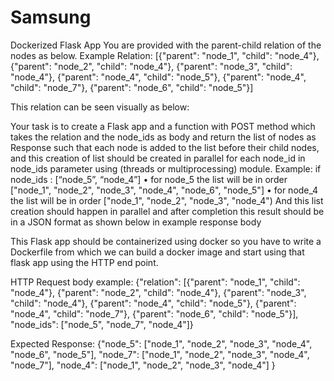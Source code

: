 # Samsung
Dockerized Flask App
You are provided with the parent-child relation of the nodes as below.
Example Relation: [{"parent": "node_1", "child": "node_4"},
   	     {"parent": "node_2", "child": "node_4"},
    	   	     {"parent": "node_3", "child": "node_4"},
   	     {"parent": "node_4", "child": "node_5"},
     {"parent": "node_4", "child": "node_7"},
    	   	     {"parent": "node_6", "child": "node_5"}]

This relation can be seen visually as below:








Your task is to create a Flask app and a function with POST method which takes the relation and the node_ids as body and return the list of nodes as Response such that each node is added to the list before their child nodes, and this creation of list should be created in parallel for each node_id in node_ids parameter using (threads or multiprocessing) module.
Example: if node_ids : [“node_5”, “node_4”]
•	 for node_5 the list will be in order ["node_1", "node_2", "node_3", "node_4", "node_6", "node_5"]
•	 for node_4 the list will be in order ["node_1", "node_2", "node_3", "node_4")
And this list creation should happen in parallel and after completion this result should be in a JSON format as shown below in example response body

This Flask app should be containerized using docker so you have to write a Dockerfile from which we can build a docker image and start using that flask app using the HTTP end point.


HTTP Request body example:
{"relation": [{"parent": "node_1", "child": "node_4"},
                  {"parent": "node_2", "child": "node_4"},
                  {"parent": "node_3", "child": "node_4"},
                  {"parent": "node_4", "child": "node_5"},
                  {"parent": "node_4", "child": "node_7"},
                  {"parent": "node_6", "child": "node_5"}],
     "node_ids": ["node_5", "node_7", "node_4"]}


Expected Response:
{"node_5": ["node_1", "node_2", "node_3", "node_4", "node_6", "node_5"],
 "node_7": ["node_1", "node_2", "node_3", "node_4", "node_7"],
 "node_4": ["node_1", "node_2", "node_3", "node_4"]
}
 


